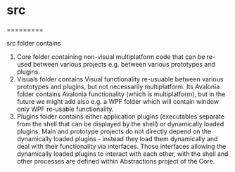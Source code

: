 <!-- Morgan Stanley makes this available to you under the Apache License, Version 2.0 (the "License"). You may obtain a copy of the License at http://www.apache.org/licenses/LICENSE-2.0. See the NOTICE file distributed with this work for additional information regarding copyright ownership. Unless required by applicable law or agreed to in writing, software distributed under the License is distributed on an "AS IS" BASIS, WITHOUT WARRANTIES OR CONDITIONS OF ANY KIND, either express or implied. See the License for the specific language governing permissions and limitations under the License. -->

# src
=========

src folder contains

1. Core folder containing non-visual multiplatform code that can be re-used between various projects e.g. between various prototypes and plugins. 
2. Visuals folder contains Visual functionality re-usuable between various prototypes and plugins, but not necessarily multiplatform. Its Avalonia folder contains Avalonia functionality (which is multiplatform), but in the future we might add also e.g. a WPF folder which will contain window only WPF re-usable functionality.
3. Plugins folder contains either application plugins (executables separate from the shell that can be displayed by the shell) or dynamically loaded plugins. Main and prototype projects do not directly depend on the dynamically loaded plugins - instead they load them dynamically and deal with their functionality via interfaces. Those interfaces allowing the dynamically loaded plugins to interact with each other, with the shell and other processes are defined within Abstractions project of the Core. 
